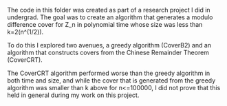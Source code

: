 The code in this folder was created as part of a research project I did in undergrad. The goal was to create an algorithm that generates a modulo difference cover for Z_n in polynomial time whose size was less than k=2(n^(1/2)).

To do this I explored two avenues, a greedy algorithm (CoverB2) and an algorithm that constructs covers from the Chinese Remainder Theorem (CoverCRT).

The CoverCRT algorithm performed worse than the greedy algorithm in both time and size, and while the cover that is generated from the greedy algorithm was smaller than k above for n<=100000, I did not prove that this held in general during my work on this project.
